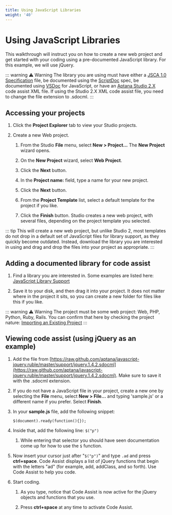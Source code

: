 ```yaml
---
title: Using JavaScript Libraries
weight: '40'
---
```


# Using JavaScript Libraries

This walkthrough will instruct you on how to create a new web project and get started with your coding using a pre-documented JavaScript library. For this example, we will use jQuery.

::: warning ⚠️ Warning
The library you are using must have either a [JSCA 1.0 Specification](#undefined) file, be documented using the [ScriptDoc](#undefined) spec, be documented using [VSDoc](http://weblogs.asp.net/bleroy/archive/2007/04/23/the-format-for-javascript-doc-comments.aspx) for JavaScript, or have an [Aptana Studio 2.X](#undefined) code assist XML file. If using the Studio 2.X XML code assist file, you need to change the file extension to .sdocml.
:::

## Accessing your projects

1. Click the **Project Explorer** tab to view your Studio projects.

2. Create a new Web project.

    1. From the Studio **File** menu, select **New > Project...**
        The **New Project** wizard opens.

    2. On the **New Project** wizard, select **Web Project**.

    3. Click the **Next** button.

    4. In the **Project name:** field, type a name for your new project.

    5. Click the **Next** button.

    6. From the **Project Template** list, select a default template for the project if you like.

    7. Click the **Finish** button. Studio creates a new web project, with several files, depending on the project template you selected.

::: tip
This will create a new web project, but unlike Studio 2, most templates do not drop in a default set of JavaScript files for library support, as they quickly become outdated. Instead, download the library you are interested in using and drag and drop the files into your project as appropriate.
:::

## Adding a documented library for code assist

1. Find a library you are interested in. Some examples are listed here: [JavaScript Library Support](/guide/Axway_Appcelerator_Studio/Axway_Appcelerator_Studio_Guide/Web_Development/JavaScript_Development/Using_JavaScript_Libraries/JavaScript_Library_Support/)

2. Save it to your disk, and then drag it into your project. It does not matter where in the project it sits, so you can create a new folder for files like this if you like.

::: warning ⚠️ Warning
The project must be some web project: Web, PHP, Python, Ruby, Rails. You can confirm that here by checking the project nature: [Importing an Existing Project](/guide/Axway_Appcelerator_Studio/Axway_Appcelerator_Studio_Guide/Basic_Concepts/Working_with_Projects/Importing_an_Existing_Project/)
:::

## Viewing code assist (using jQuery as an example)

1. Add the file from [https://raw.github.com/aptana/javascript-jquery.ruble/master/support/jquery.1.4.2.sdocml](https://raw.github.com/aptana/javascript-jquery.ruble/master/support/jquery.1.4.2.sdocml). Make sure to save it with the .sdocml extension.

2. If you do not have a JavaScript file in your project, create a new one by selecting the **File** menu, select **New > File...** and typing 'sample.js' or a different name if you prefer. Select **Finish**.

3. In your **sample.js** file, add the following snippet:

    ```
    $(document).ready(function(){});
    ```

4. Inside that, add the following line: `$("p")`

    1. While entering that selector you should have seen documentation come up for how to use the `$` function.

5. Now insert your cursor just after "`$("p")`" and type `.ad` and press **ctrl+space**.
    Code Assist displays a list of jQuery functions that begin with the letters "ad" (for example, add, addClass, and so forth). Use Code Assist to help you code.

6. Start coding.

    1. As you type, notice that Code Assist is now active for the jQuery objects and functions that you use.

    2. Press **ctrl+space** at any time to activate Code Assist.

